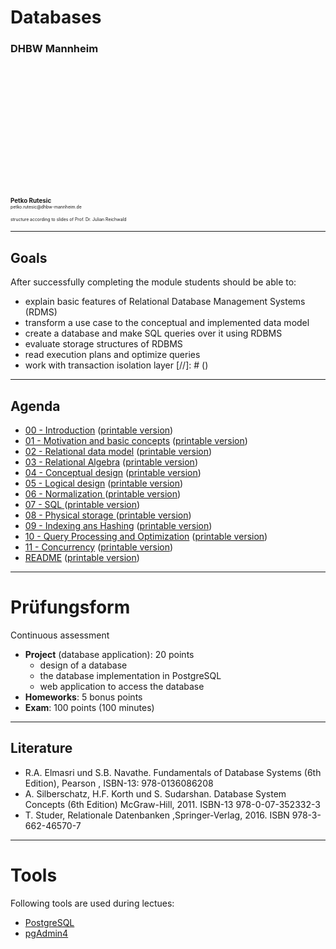 <div style="height: 120px;"></div>

# Databases 
### DHBW Mannheim

<div style="height: 190px;"></div>

<div style="font-size: .7em; font-weight: bold;">
        <br/><br/>
        <a> Petko Rutesic</a>
        <br/>
        <a style="font-size: .7em; font-weight: normal;"> petko.rutesic@dhbw-mannheim.de</a>
        <br/>
        <br/>
        <a style="font-size: .7em; font-weight: normal;"> structure according to slides of Prof. Dr. Julian Reichwald</a>
</div>

---
## Goals 

After successfully completing the module students should be able to:

- explain basic features of Relational Database Management Systems (RDMS)
- transform a use case  to the conceptual and implemented data model
- create a database and make SQL queries over it using RDBMS 
- evaluate storage structures of RDBMS  
- read execution plans and optimize queries
- work with transaction isolation layer 
[//]: # (<!-- .element style="margin-left: 20px; font-size: 50%" -->)


---
## Agenda
- <a href='./?00-Introduction.md'>00 - Introduction</a> (<a href='./?00-Introduction.md/print-pdf'>printable version</a>)
- <a href='./?01-Motivation.md'>01 - Motivation and basic concepts</a> (<a href='./?01-Motivation.md/print-pdf'>printable version</a>)
- <a href='./?02-RelationalDatamodel.md'>02 - Relational data model</a> (<a href='./?02-RelationalDatamodel.md/print-pdf'>printable version</a>)
- <a href='./?03-RelationalAlgebra.md'>03 - Relational Algebra</a> (<a href='./?03-RelationalAlgebra.md/print-pdf'>printable version</a>)
- <a href='./?04-ConceptualDesign.md'>04 - Conceptual design</a> (<a href='./?04-ConceptualDesign.md/print-pdf'>printable version</a>)
- <a href='./?05-LogicalDesign.md'>05 - Logical design</a> (<a href='./?05-LogicalDesign.md/print-pdf'>printable version</a>)
- <a href='./?06-Normalization.md'>06 - Normalization </a> (<a href='./?06-Normalization.md/print-pdf'>printable version</a>)
- <a href='./?07-SQL.md'>07 - SQL </a> (<a href='./?07-SQL.md/print-pdf'>printable version</a>)
- <a href='./?08-PhysicalStorage.md'>08 - Physical storage </a> (<a href='./?08-PhysicalStorage.md/print-pdf'>printable version</a>)
- <a href='./?09-IndexingHashing.md'>09 - Indexing ans Hashing</a> (<a href='./?09-IndexingHashing.md/print-pdf'>printable version</a>)
- <a href='./?10-QueryOptimization.md'>10 - Query Processing and Optimization</a> (<a href='./?10-QueryOptimization.md/print-pdf'>printable version</a>)
- <a href='./?11-ConcurrencyTransactions.md'>11 - Concurrency</a> (<a href='./?11-QueryOptimization.md/print-pdf'>printable version</a>)
- <a href='./?README.md'>README</a> (<a href='./?README.md/print-pdf'>printable version</a>)

<!-- .element style="margin-left: 20px; font-size: 90%" -->

---
# Prüfungsform
Continuous assessment
- **Project** (database application): 20 points <br/>
   - design of a database
   - the database implementation in PostgreSQL
   - web application to access the database
- **Homeworks**: 5 bonus points<br/>
- **Exam**: 100 points (100 minutes) 

---
## Literature
- R.A. Elmasri und S.B. Navathe. Fundamentals of Database Systems (6th Edition),
  Pearson , ISBN-13: 978-0136086208 
- A. Silberschatz, H.F. Korth und S. Sudarshan. Database System Concepts (6th Edition)
McGraw-Hill, 2011. ISBN-13 978-0-07-352332-3
- T. Studer, Relationale Datenbanken ,Springer-Verlag, 2016. ISBN 978-3-662-46570-7

---
#  Tools
Following tools are used during lectues:
- [PostgreSQL](https://www.postgresql.org)
- [pgAdmin4](https://www.pgadmin.org)
